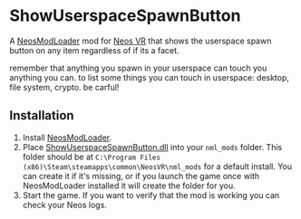 # ShowUserspaceSpawnButton

A [NeosModLoader](https://github.com/zkxs/NeosModLoader) mod for [Neos VR](https://neos.com/) that shows the userspace spawn button on any item regardless of if its a facet.

remember that anything you spawn in your userspace can touch you anything you can. to list some things you can touch in userspace: desktop, file system, crypto. be carful!

## Installation
1. Install [NeosModLoader](https://github.com/zkxs/NeosModLoader).
1. Place [ShowUserspaceSpawnButton.dll](https://github.com/eia485/NeosShowUserspaceSpawnButton/releases/latest/download/ShowUserspaceSpawnButton.dll) into your `nml_mods` folder. This folder should be at `C:\Program Files (x86)\Steam\steamapps\common\NeosVR\nml_mods` for a default install. You can create it if it's missing, or if you launch the game once with NeosModLoader installed it will create the folder for you.
1. Start the game. If you want to verify that the mod is working you can check your Neos logs.
